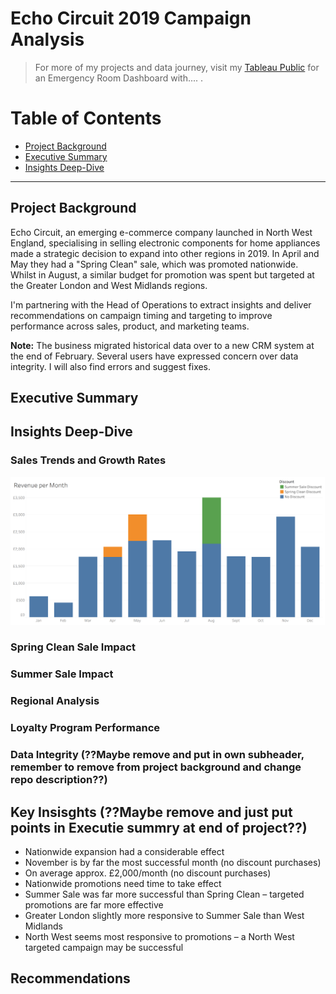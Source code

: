 # Echo Circuit 2019 Campaign Analysis

> For more of my projects and data journey, visit my [Tableau Public](https:) for an Emergency Room Dashboard with....  .

# Table of Contents

- [Project Background](#project-background)
- [Executive Summary](#executive-summary)
- [Insights Deep-Dive](#insights-deep-dive)

---

## Project Background

Echo Circuit, an emerging e-commerce company launched in North West England, specialising in selling electronic components for home appliances made a strategic decision to expand into other regions in 2019.  In April and May they had a "Spring Clean" sale, which was promoted nationwide. Whilst in August, a similar budget for promotion was spent but targeted at the Greater London and West Midlands regions.

I'm partnering with the Head of Operations to extract insights and deliver recommendations on campaign timing and targeting to improve performance across sales, product, and marketing teams.

**Note:** The business migrated historical data over to a new CRM system at the end of February. Several users have expressed concern over data integrity. I will also find errors and suggest fixes.

## Executive Summary

## Insights Deep-Dive

### Sales Trends and Growth Rates

![Revenue per Month](Visualisations/MonRev.PNG)

### Spring Clean Sale Impact

### Summer Sale Impact

### Regional Analysis

### Loyalty Program Performance

### Data Integrity (??Maybe remove and put in own subheader, remember to remove from project background and change repo description??)

## Key Insisghts (??Maybe remove and just put points in Executie summry at end of project??)

- Nationwide expansion had a considerable effect
- November is by far the most successful month (no discount purchases)
- On average approx. £2,000/month (no discount purchases)
- Nationwide promotions need time to take effect
- Summer Sale was far more successful than Spring Clean – targeted promotions are far more effective
- Greater London slightly more responsive to Summer Sale than West Midlands
- North West seems most responsive to promotions – a North West targeted campaign may be successful


## Recommendations
